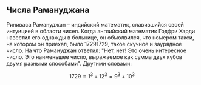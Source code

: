 ## Числа Рамануджана

Риниваса Рамануджан – индийский математик, славившийся своей интуицией в области чисел. Когда английский математик Годфри Харди навестил его однажды в больнице, он обмолвился, что номером такси, на котором он приехал, было 17291729, такое скучное и заурядное число. На что Рамануджан ответил: "Нет, нет! Это очень интересное число. Это наименьшее число, выражаемое как сумма двух кубов двумя разными способами". Другими словами:

$$1729 = 1^3 + 12^3 = 9^3 + 10^3$$
